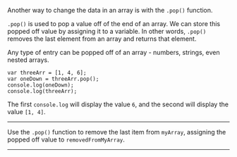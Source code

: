 <div class="challenge-instructions basic-javascript"><div><section id="description">
<p>Another way to change the data in an array is with the <code>.pop()</code> function.</p>
<p><code>.pop()</code> is used to pop a value off of the end of an array. We can store this popped off value by assigning it to a variable. In other words, <code>.pop()</code> removes the last element from an array and returns that element.</p>
<p>Any type of entry can be popped off of an array - numbers, strings, even nested arrays.</p>
<pre class="language-js"><code class="language-js"><span class="token keyword">var</span> threeArr <span class="token operator">=</span> <span class="token punctuation">[</span><span class="token number">1</span><span class="token punctuation">,</span> <span class="token number">4</span><span class="token punctuation">,</span> <span class="token number">6</span><span class="token punctuation">]</span><span class="token punctuation">;</span>
<span class="token keyword">var</span> oneDown <span class="token operator">=</span> threeArr<span class="token punctuation">.</span><span class="token function">pop</span><span class="token punctuation">(</span><span class="token punctuation">)</span><span class="token punctuation">;</span>
console<span class="token punctuation">.</span><span class="token function">log</span><span class="token punctuation">(</span>oneDown<span class="token punctuation">)</span><span class="token punctuation">;</span>
console<span class="token punctuation">.</span><span class="token function">log</span><span class="token punctuation">(</span>threeArr<span class="token punctuation">)</span><span class="token punctuation">;</span>
</code></pre>
<p>The first <code>console.log</code> will display the value <code>6</code>, and the second will display the value <code>[1, 4]</code>.</p>
</section></div><hr/><div><section id="instructions">
<p>Use the <code>.pop()</code> function to remove the last item from <code>myArray</code>, assigning the popped off value to <code>removedFromMyArray</code>.</p>
</section></div><hr/></div>